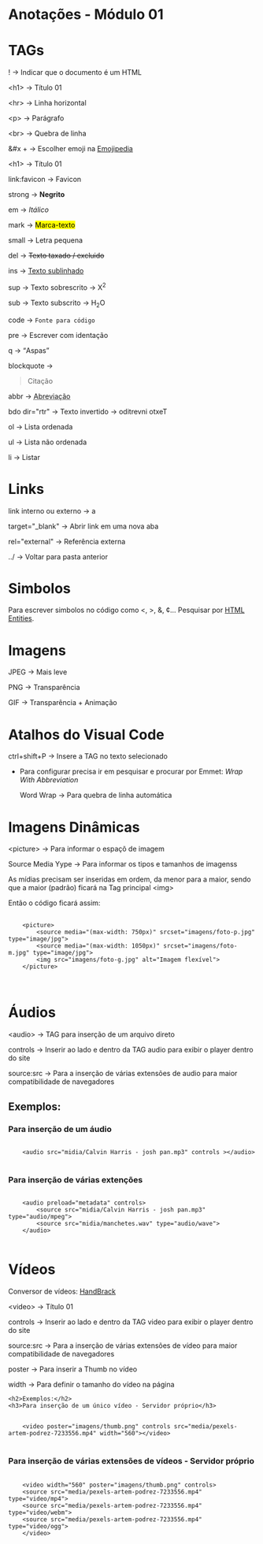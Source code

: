 </head>
<body>
    <h1>Anotações - Módulo 01</h1>
    <h1>TAGs</h1>
    <p>! → Indicar que o documento é um HTML</p>
    <p>&lt;h1&gt; → Título 01</p>
    <p>&lt;hr&gt; → Linha horizontal</p>
    <p>&lt;p&gt; → Parágrafo</p>
    <p>&lt;br&gt; → Quebra de linha</p>
    <p>&#x + → Escolher emoji na <a href="https://emojipedia.org/">Emojipedia</a></p>
    <p>&lt;h1&gt; → Título 01</p>
    <p>link:favicon → Favicon</p>
    <p>strong → <strong>Negrito</strong>
    <p>em → <em>Itálico</em></p>
    <p>mark → <mark>Marca-texto</mark></p>
    <p>small → <smalll>Letra pequena</smalll></p>
    <p>del → <del>Texto taxado / excluido</del></p>
    <p>ins → <ins>Texto sublinhado</ins></p>
    <p>sup → Texto sobrescrito → X<sup>2</sup></p>
    <p>sub → Texto subscrito → H<sub>2</sub>O</p>
    <p>code → <code>Fonte para código</code></p>
    <p>pre → Escrever com identação</p>
    <p>q → <q>Aspas</q></p>
    <p>blockquote → <blockquote>Citação</blockquote></p>
    <p>abbr → <abbr title="Use esta TAG para abreviações">Abreviação</abbr></p>
    <p>bdo dir="rtr" → Texto invertido → <bdo dir="rtl">Texto invertido</bdo></p>
    <p>ol → Lista ordenada</p>
    <p>ul → Lista não ordenada</p>
    <p>li → Listar</p>
    <h1>Links</h1>
    <p>link interno ou externo → a</p>
    <p>target="_blank" → Abrir link em uma nova aba</p>
    <p>rel="external" → Referência externa</p>
    <p>../ → Voltar para pasta anterior</p>
    <h1>Simbolos</h1>
    <p>Para escrever simbolos no código como &lt;, &gt;, &amp;, &cent;... Pesquisar por <a href="https://www.w3schools.com/html/html_entities.asp">HTML Entities</a>. </p>
    <h1>Imagens</h1>
    <p>JPEG → Mais leve</p>
    <p>PNG → Transparência</p>
    <p>GIF → Transparência + Animação</p>
    <h1>Atalhos do Visual Code</h1>
    <p>ctrl+shift+P → Insere a TAG no texto selecionado</p>
    <ul>
        <li>Para configurar precisa ir em pesquisar e procurar por Emmet: <em>Wrap With Abbreviation</em></li>
    <p>Word Wrap → Para quebra de linha automática</p>
    </ul>
    <h1>Imagens Dinâmicas</h1>
    <p>&lt;picture&gt; → Para informar o espaçõ de imagem</p>
    <p>Source Media Yype → Para informar os tipos e tamanhos de imagenss</p>
    <p>As mídias precisam ser inseridas em ordem, da menor para a maior, sendo que a maior (padrão) ficará na Tag principal &lt;img&gt;</p>
    <p>Então o código ficará assim:</p>
    <pre>
        <code>
    &lt;picture&gt;
        &lt;source media="(max-width: 750px)" srcset="imagens/foto-p.jpg" type="image/jpg"&gt;
        &lt;source media="(max-width: 1050px)" srcset="imagens/foto-m.jpg" type="image/jpg"&gt;
        &lt;img src="imagens/foto-g.jpg" alt="Imagem flexível"&gt;
    &lt;/picture&gt;
        </code>
    </pre>
    <h1>Áudios</h1>
    <p>&lt;audio&gt; → TAG para inserção de um arquivo direto</p>
    <p>controls → Inserir ao lado e dentro da TAG audio para exibir o player dentro do site</p>
    <p>source:src → Para a inserção de várias extensões de audio para maior compatibilidade de navegadores</p>
    <h2>Exemplos:</h2>
    <h3>Para inserção de um áudio</h3>
<pre>
<code>
    &lt;audio src="midia/Calvin Harris - josh pan.mp3" controls &gt;&lt;/audio&gt;
</code>
</pre>
    <h3>Para inserção de várias extenções</h3>
<pre>
<code>
    &lt;audio preload="metadata" controls&gt;
        &lt;source src="midia/Calvin Harris - josh pan.mp3" type="audio/mpeg"&gt;
        &lt;source src="midia/manchetes.wav" type="audio/wave"&gt;
    &lt;/audio&gt;
</code>
</pre>
    <h1>Vídeos</h1>
    <p>Conversor de vídeos: <a href="https://handbrake.fr/">HandBrack</a></p>
    <p>&lt;video&gt; → Título 01</p>
    <p>controls → Inserir ao lado e dentro da TAG video para exibir o player dentro do site</p>
    <p>source:src → Para a inserção de várias extensões de vídeo para maior compatibilidade de navegadores</p>
    <p>poster → Para inserir a Thumb no vídeo</p>
    <p>width → Para definir o tamanho do vídeo na página</p>

    <h2>Exemplos:</h2>
    <h3>Para inserção de um único vídeo - Servidor próprio</h3>
<pre>
<code>
    &lt;video poster="imagens/thumb.png" controls src="media/pexels-artem-podrez-7233556.mp4" width="560"&gt;&lt;/video&gt;
</code>
</pre>
<h3>Para inserção de várias extensões de vídeos - Servidor próprio</h3>
<pre>
    <code>
    &lt;video width="560" poster="imagens/thumb.png" controls&gt;
    &lt;source src="media/pexels-artem-podrez-7233556.mp4" type="video/mp4"&gt;
    &lt;source src="media/pexels-artem-podrez-7233556.mp4" type="video/webm"&gt;
    &lt;source src="media/pexels-artem-podrez-7233556.mp4" type="video/ogg"&gt;
    &lt;/video&gt;
    </code>
</pre>
</body>
</html>